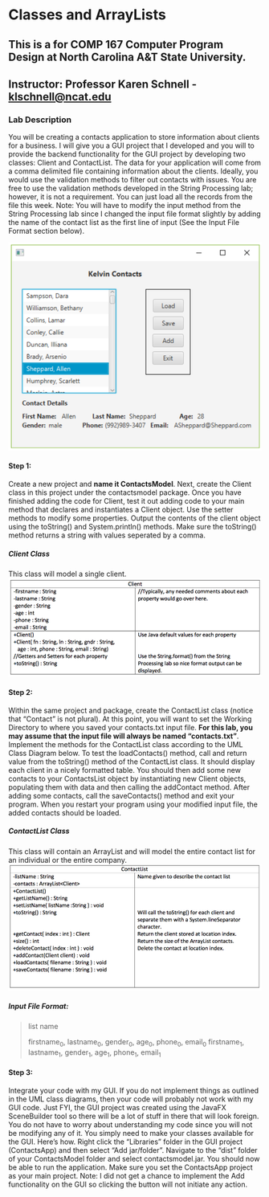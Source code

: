 # Classes and ArrayLists

## This is a for COMP 167 Computer Program Design at North Carolina A&T State University.

## Instructor: Professor Karen Schnell - klschnell@ncat.edu

### Lab Description

You will be creating a contacts application to store information about clients for a business. I will give you a GUI project that I developed and you will to provide the backend functionality for the GUI project by developing two classes: Client and ContactList. The data for your application will come from a comma delimited file containing information about the clients. Ideally, you would use the validation methods to filter out contacts with issues. You are free to use the validation methods developed in the String Processing lab; however, it is not a requirement. You can just load all the records from the file this week. Note: You will have to modify the input method from the String Processing lab since I changed the input file format slightly by adding the name of the contact list as the first line of input (See the Input File Format section below).

![Figure01](https://github.com/NCATCS/images/blob/master/Figure04-01.png)

#### Step 1:

Create a new project and **name it ContactsModel**. Next, create the Client class in this project under the contactsmodel package. Once you have finished adding the code for Client, test it out adding code to your main method that declares and instantiates a Client object. Use the setter methods to modify some properties. Output the contents of the client object using the toString() and System.println() methods. Make sure the toString() method returns a string with values seperated by a comma.

##### Client Class
This class will model a single client.
![Figure02](https://github.com/NCATCS/images/blob/master/Figure04-02.png)

#### Step 2:

Within the same project and package, create the ContactList class (notice that “Contact” is not plural). At this point, you will want to set the Working Directory to where you saved your contacts.txt input file. **For this lab, you may assume that the input file will always be named “contacts.txt”**. Implement the methods for the ContactList class according to the UML Class Diagram below. To test the loadContacts() method, call and return value from the toString() method of the ContactList class. It should display each client in a nicely formatted table. You should then add some new contacts to your ContactsList object by instantiating new Client objects, populating them with data and then calling the addContact method. After adding some contacts, call the saveContacts() method and exit your program. When you restart your program using your modified input file, the added contacts should be loaded.

##### ContactList Class
This class will contain an ArrayList and will model the entire contact list for an individual or the entire company.
![Figure03](https://github.com/NCATCS/images/blob/master/Figure04-03.png)

##### Input File Format:
>
> list name
> 
> firstname<sub>0</sub>, lastname<sub>0</sub>, gender<sub>0</sub>, age<sub>0</sub>, phone<sub>0</sub>, email<sub>0</sub>
> firstname<sub>1</sub>, lastname<sub>1</sub>, gender<sub>1</sub>, age<sub>1</sub>, phone<sub>1</sub>, email<sub>1</sub>

#### Step 3:

Integrate your code with my GUI. If you do not implement things as outlined in the UML class diagrams, then your code will probably not work with my GUI code. Just FYI, the GUI project was created using the JavaFX SceneBuilder tool so there will be a lot of stuff in there that will look foreign. You do not have to worry about understanding my code since you will not be modifying any of it. You simply need to make your classes available for the GUI. Here’s how. Right click the “Libraries” folder in the GUI project (ContactsApp) and then select “Add jar/folder”. Navigate to the “dist” folder of your ContactsModel folder and select 
contactsmodel.jar. You should now be able to run the application. Make sure you set the ContactsApp project as your main project. Note: I did not get a chance to implement the Add functionality on the GUI so clicking the button will not initiate any action. 
